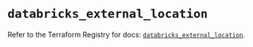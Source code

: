 # `databricks_external_location`

Refer to the Terraform Registry for docs: [`databricks_external_location`](https://registry.terraform.io/providers/databricks/databricks/1.82.0/docs/resources/external_location).

